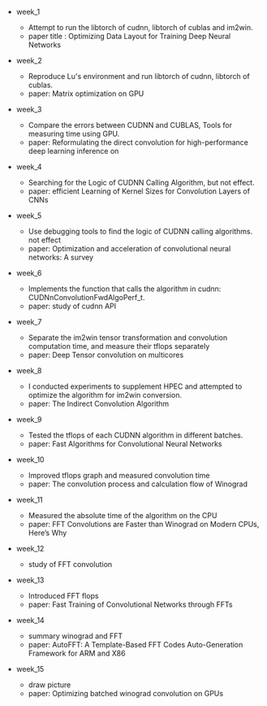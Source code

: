 - week_1
  -  Attempt to run the libtorch of cudnn, libtorch of cublas and im2win.
  - paper title : Optimizing Data Layout for Training Deep Neural Networks
- week_2
  - Reproduce Lu's environment and run libtorch of cudnn, libtorch of cublas.
  - paper: Matrix optimization on GPU
- week_3
  - Compare the errors between CUDNN and CUBLAS, Tools for measuring time using GPU.
  - paper: Reformulating the direct convolution for high-performance deep learning inference on
- week_4
  - Searching for the Logic of CUDNN Calling Algorithm, but not effect.
  - paper: efficient Learning of Kernel Sizes for Convolution Layers of CNNs
- week_5
  - Use debugging tools to find the logic of CUDNN calling algorithms. not effect
  - paper: Optimization and acceleration of convolutional neural networks: A survey
- week_6
  - Implements the function that calls the algorithm in cudnn: CUDNnConvolutionFwdAlgoPerf_t.
  - paper: study of cudnn API
- week_7 
  - Separate the im2win tensor transformation and convolution computation time, and measure their tflops separately
  - paper: Deep Tensor convolution on multicores
- week_8
  - I conducted experiments to supplement HPEC and attempted to optimize the algorithm for im2win conversion.
  - paper:  The Indirect Convolution Algorithm
- week_9
  - Tested the tflops of each CUDNN algorithm in different batches.
  - paper: Fast Algorithms for Convolutional Neural Networks 
- week_10
  - Improved tflops graph and measured convolution time
  - paper: The convolution process and calculation flow of Winograd
- week_11
  - Measured the absolute time of the algorithm on the CPU
  - paper: FFT Convolutions are Faster than Winograd on Modern CPUs, Here’s Why
- week_12
  - study of FFT convolution
- week_13
  - Introduced FFT flops 
  - paper: Fast Training of Convolutional Networks through FFTs

- week_14 
  - summary winograd and FFT 
  -  paper: AutoFFT: A Template-Based FFT Codes Auto-Generation Framework for ARM and X86
- week_15
  - draw picture
  - paper: Optimizing batched winograd convolution on GPUs
